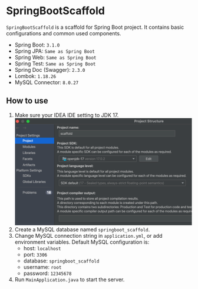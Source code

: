 # SpringBootScaffold
`SpringBootScaffold` is a scaffold for Spring Boot project. It contains basic configurations and common used components.
- Spring Boot: `3.1.0`
- Spring JPA: `Same as Spring Boot`
- Spring Web: `Same as Spring Boot`
- Spring Test: `Same as Spring Boot`
- Spring Doc (Swagger): `2.3.0`
- Lombok: `1.18.26`
- MySQL Connector: `8.0.27`


## How to use
1. Make sure your IDEA IDE setting to JDK 17.
   ![](ide.png)
2. Create a MySQL database named `springboot_scaffold`.
3. Change MySQL connection string in `application.yml`, or add environment variables. Default MySQL configuration is:
    - host: `localhost`
    - port: `3306`
    - database: `springboot_scaffold`
    - username: `root`
    - password: `12345678`
4. Run `MainApplication.java` to start the server.
